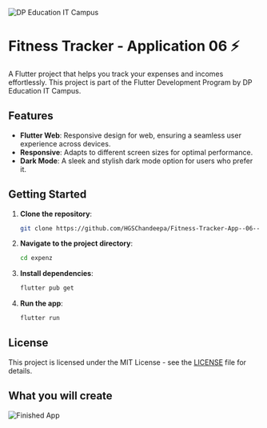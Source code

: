 ![DP Education IT Campus](https://dpeducation.lk/en/assets/images/brands/en/it-campus.png)

# Fitness Tracker - Application 06 ⚡️

A Flutter project that helps you track your expenses and incomes effortlessly. This project is part of the Flutter Development Program by DP Education IT Campus.

## Features

- **Flutter Web**: Responsive design for web, ensuring a seamless user experience across devices.
- **Responsive**: Adapts to different screen sizes for optimal performance.
- **Dark Mode**: A sleek and stylish dark mode option for users who prefer it.

## Getting Started

1. **Clone the repository**:

   ```bash
   git clone https://github.com/HGSChandeepa/Fitness-Tracker-App--06---DP-Education
   ```

2. **Navigate to the project directory**:

   ```bash
   cd expenz
   ```

3. **Install dependencies**:

   ```bash
   flutter pub get
   ```

4. **Run the app**:

   ```bash
   flutter run
   ```

## License

This project is licensed under the MIT License - see the [LICENSE](LICENSE) file for details.

## What you will create

![Finished App](https://github.com/HGSChandeepa/Fitness-Tracker-App--06---DP-Education/blob/main/assets/images/app.png)
